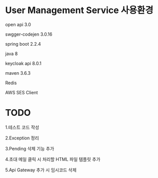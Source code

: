User Management Service 사용환경
===
open api 3.0

swgger-codejen  3.0.16

spring boot 2.2.4

java 8

keycloak api 8.0.1

maven 3.6.3

Redis 

AWS SES Client

TODO 
===
1.테스트 코드 작성

2.Exception 정리

3.Pending 삭제 기능 추가

4.초대 메일 클릭 시 처리할 HTML 파일 템플릿 추가

5.Api Gateway 추가 시 임시코드 삭제




